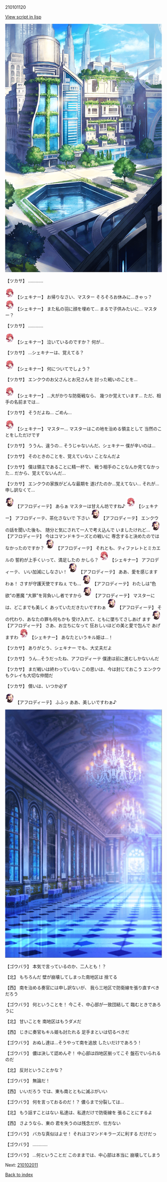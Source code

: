 210101120

[View script in lisp](../scripts/210101120.txt)

![in_city.png](../images/backgrounds/in_city.png)

【ツカサ】
…………

<img src="../images/units/3400711.png" alt="3400711.png" height="34"/>
【シェキナー】
お帰りなさい、マスター
そろそろお休みに…きゃっ？

<img src="../images/units/3400711.png" alt="3400711.png" height="34"/>
【シェキナー】
また私の羽に顔を埋めて…
まるで子供みたいに…
マスター？

【ツカサ】
…………

<img src="../images/units/3400711.png" alt="3400711.png" height="34"/>
【シェキナー】
泣いているのですか？
何が…

【ツカサ】
…シェキナーは、覚えてる？

<img src="../images/units/3400711.png" alt="3400711.png" height="34"/>
【シェキナー】
何についてでしょう？

【ツカサ】
エンクウのお父さんとお兄さんを
討った戦いのことを…

<img src="../images/units/3400711.png" alt="3400711.png" height="34"/>
【シェキナー】
…大がかりな防衛戦なら、
幾つか覚えています…
ただ、相手の名前までは…

【ツカサ】
そうだよね…
ごめん…

<img src="../images/units/3400711.png" alt="3400711.png" height="34"/>
【シェキナー】
マスター…
マスターはこの地を治める領主として
当然のことをしただけです

【ツカサ】
ううん、違うの…
そうじゃないんだ、シェキナー
僕が辛いのは…

【ツカサ】
そのときのことを、覚えていない
ことなんだよ

【ツカサ】
僕は領主であることに精一杯で、
戦う相手のことなんか見てなかった…
だから、覚えてないんだ…

【ツカサ】
エンクウの家族がどんな最期を
遂げたのか…覚えてない…
それが…申し訳なくて…

<img src="../images/units/5401311.png" alt="5401311.png" height="34"/>
【アフロディーテ】
あらぁ
マスターは甘えん坊ですね♪

<img src="../images/units/3400711.png" alt="3400711.png" height="34"/>
【シェキナー】
アフロディーテ、茶化さないで
下さい

<img src="../images/units/5401311.png" alt="5401311.png" height="34"/>
【アフロディーテ】
エンクウの話を聞いた後も、
随分と気にされて一人で考え込んで
いましたけれど…

<img src="../images/units/5401311.png" alt="5401311.png" height="34"/>
【アフロディーテ】
今はコマンドキラーズとの戦いに
専念すると決めたのでは
なかったのですか？

<img src="../images/units/5401311.png" alt="5401311.png" height="34"/>
【アフロディーテ】
それとも、ティファレトとミカエルの
誓約が上手くいって、満足したの
かしら？

<img src="../images/units/3400711.png" alt="3400711.png" height="34"/>
【シェキナー】
アフロディーテ、
いい加減にしなさい！

<img src="../images/units/5401311.png" alt="5401311.png" height="34"/>
【アフロディーテ】
ああ、愛を感じますわぁ！
さすが守護天使ですねぇ
でも…

<img src="../images/units/5401311.png" alt="5401311.png" height="34"/>
【アフロディーテ】
わたしは“色欲”の悪魔
“大罪”を背負いし者ですから

<img src="../images/units/5401311.png" alt="5401311.png" height="34"/>
【アフロディーテ】
マスターには、どこまでも美しく
あっていただきたいですわぁ

<img src="../images/units/5401311.png" alt="5401311.png" height="34"/>
【アフロディーテ】
その代わり、あなたの罪も何もかも
受け入れて、ともに墜ちてさしあげ
ます

<img src="../images/units/5401311.png" alt="5401311.png" height="34"/>
【アフロディーテ】
さあ、お立ちになって
狂おしいほどの美と愛で包んで
あげますわ

<img src="../images/units/3400711.png" alt="3400711.png" height="34"/>
【シェキナー】
あなたというキル姫は…！

【ツカサ】
ありがとう、シェキナー
でも、大丈夫だよ

【ツカサ】
うん…そうだったね、アフロディーテ
僕達は前に進むしかないんだ

【ツカサ】
まだ戦いは終わっていない
この思いは、今は封じておこう
エンクウもクレイも大切な仲間だ

【ツカサ】
償いは、いつか必ず

<img src="../images/units/5401311.png" alt="5401311.png" height="34"/>
【アフロディーテ】
ふふっ
ああ、美しいですわぁ♪

![mamon_room.png](../images/backgrounds/mamon_room.png)

【ゴウバラ】
本気で言っているのか、二人とも！？

【北】
もちろんだ
壁が崩壊してしまった南地区は
捨てる

【西】
南を治める奏官には申し訳ないが、
我ら三地区で防衛線を張り直すべき
だろう

【ゴウバラ】
何ということを！
今こそ、中心部が一致団結して
臨むときであろうに

【北】
甘いことを
南地区はもうダメだ

【西】
じきに奏官もキル姫も討たれる
足手まといは切るべきだ

【ゴウバラ】
おぬし達は…そうやって南を追放
したいだけであろう！

【ゴウバラ】
儂は決して認めんぞ！
中心部は四地区揃ってこそ
盤石でいられるのだ

【北】
反対ということかな？

【ゴウバラ】
無論だ！

【西】
いいだろう
では、東も南とともに滅ぶがいい

【ゴウバラ】
何を言っておるのだ！？
儂らまで分裂しては…

【北】
もう話すことはない
私達は、私達だけで防衛線を
張ることにするよ

【西】
さようなら、東の
君を失うのは残念だが、仕方ない

【ゴウバラ】
バカな真似はよせ！
それはコマンドキラーズに利する
だけだっ

【ゴウバラ】
…………

【ゴウバラ】
…何ということだ
このままでは、中心部は本当に
崩壊してしまう

Next: [210102011](210102011.md)

[Back to index](index.md)
